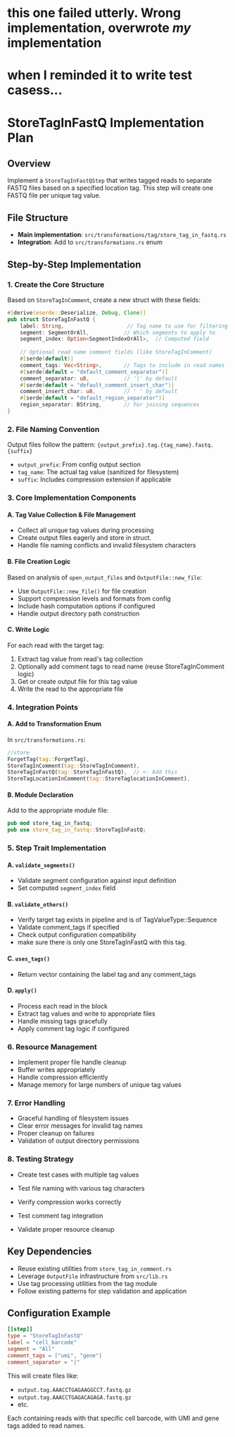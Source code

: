 # this one failed utterly. Wrong implementation, overwrote *my* implementation 
# when I reminded it to write test casess...

# StoreTagInFastQ Implementation Plan

## Overview
Implement a `StoreTagInFastQStep` that writes tagged reads to separate FASTQ files based on a specified location tag. This step will create one FASTQ file per unique tag value.

## File Structure
- **Main implementation**: `src/transformations/tag/store_tag_in_fastq.rs`
- **Integration**: Add to `src/transformations.rs` enum

## Step-by-Step Implementation

### 1. Create the Core Structure
Based on `StoreTagInComment`, create a new struct with these fields:
```rust
#[derive(eserde::Deserialize, Debug, Clone)]
pub struct StoreTagInFastQ {
    label: String,                    // Tag name to use for filtering
    segment: SegmentOrAll,           // Which segments to apply to
    segment_index: Option<SegmentIndexOrAll>,  // Computed field
    
    // Optional read name comment fields (like StoreTagInComment)
    #[serde(default)]
    comment_tags: Vec<String>,       // Tags to include in read names
    #[serde(default = "default_comment_separator")]
    comment_separator: u8,           // '|' by default
    #[serde(default = "default_comment_insert_char")]
    comment_insert_char: u8,         // ' ' by default
    #[serde(default = "default_region_separator")]
    region_separator: BString,       // For joining sequences
}
```

### 2. File Naming Convention
Output files follow the pattern: `{output_prefix}.tag.{tag_name}.fastq.{suffix}`
- `output_prefix`: From config output section
- `tag_name`: The actual tag value (sanitized for filesystem)
- `suffix`: Includes compression extension if applicable

### 3. Core Implementation Components

#### A. Tag Value Collection & File Management
- Collect all unique tag values during processing
- Create output files eagerly and store in struct.
- Handle file naming conflicts and invalid filesystem characters

#### B. File Creation Logic
Based on analysis of `open_output_files` and `OutputFile::new_file`:
- Use `OutputFile::new_file()` for file creation
- Support compression levels and formats from config
- Include hash computation options if configured
- Handle output directory path construction

#### C. Write Logic
For each read with the target tag:
1. Extract tag value from read's tag collection  
2. Optionally add comment tags to read name (reuse StoreTagInComment logic)
3. Get or create output file for this tag value
4. Write the read to the appropriate file

### 4. Integration Points

#### A. Add to Transformation Enum
In `src/transformations.rs`:
```rust
//store
ForgetTag(tag::ForgetTag),
StoreTagInComment(tag::StoreTagInComment),
StoreTagInFastQ(tag::StoreTagInFastQ),  // <- Add this
StoreTagLocationInComment(tag::StoreTaglocationInComment),
```

#### B. Module Declaration
Add to the appropriate module file:
```rust
pub mod store_tag_in_fastq;
pub use store_tag_in_fastq::StoreTagInFastQ;
```

### 5. Step Trait Implementation

#### A. `validate_segments()`
- Validate segment configuration against input definition
- Set computed `segment_index` field

#### B. `validate_others()`
- Verify target tag exists in pipeline and is of TagValueType::Sequence
- Validate comment_tags if specified
- Check output configuration compatibility
- make sure there is only one StoreTagInFastQ with this tag.

#### C. `uses_tags()`
- Return vector containing the label tag and any comment_tags

#### D. `apply()`
- Process each read in the block
- Extract tag values and write to appropriate files
- Handle missing tags gracefully
- Apply comment tag logic if configured

### 6. Resource Management
- Implement proper file handle cleanup
- Buffer writes appropriately
- Handle compression efficiently
- Manage memory for large numbers of unique tag values

### 7. Error Handling
- Graceful handling of filesystem issues
- Clear error messages for invalid tag names
- Proper cleanup on failures
- Validation of output directory permissions

### 8. Testing Strategy
- Create test cases with multiple tag values
- Test file naming with various tag characters
- Verify compression works correctly
- Test comment tag integration

- Validate proper resource cleanup

## Key Dependencies
- Reuse existing utilities from `store_tag_in_comment.rs`
- Leverage `OutputFile` infrastructure from `src/lib.rs`
- Use tag processing utilities from the tag module
- Follow existing patterns for step validation and application

## Configuration Example
```toml
[[step]]
type = "StoreTagInFastQ"
label = "cell_barcode"
segment = "All"
comment_tags = ["umi", "gene"]
comment_separator = "|"
```

This will create files like:
- `output.tag.AAACCTGAGAAGGCCT.fastq.gz`  
- `output.tag.AAACCTGAGACAGAGA.fastq.gz`
- etc.

Each containing reads with that specific cell barcode, with UMI and gene tags added to read names.